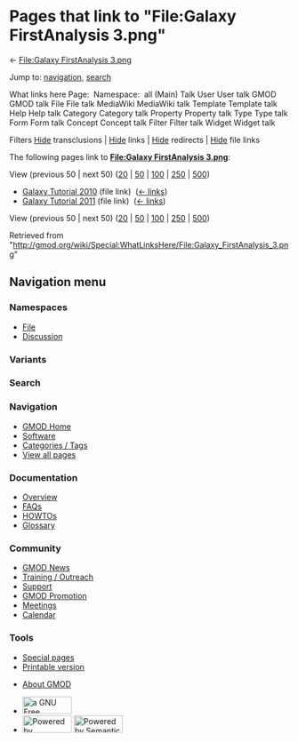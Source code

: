 <div id="mw-page-base" class="noprint">

</div>

<div id="mw-head-base" class="noprint">

</div>

<div id="content" class="mw-body" role="main">

<span id="top"></span>

<div id="mw-js-message" style="display:none;">

</div>



# <span dir="auto">Pages that link to "File:Galaxy FirstAnalysis 3.png"</span>

<div id="bodyContent">

<div id="contentSub">

← [File:Galaxy FirstAnalysis
3.png](/wiki/File:Galaxy_FirstAnalysis_3.png "File:Galaxy FirstAnalysis 3.png")

</div>

<div id="jump-to-nav" class="mw-jump">

Jump to: [navigation](#mw-navigation), [search](#p-search)

</div>

<div id="mw-content-text">

What links here Page:  Namespace:  all (Main) Talk User User talk GMOD
GMOD talk File File talk MediaWiki MediaWiki talk Template Template talk
Help Help talk Category Category talk Property Property talk Type Type
talk Form Form talk Concept Concept talk Filter Filter talk Widget
Widget talk

Filters
[Hide](/mediawiki/index.php?title=Special:WhatLinksHere/File:Galaxy_FirstAnalysis_3.png&hidetrans=1 "Special:WhatLinksHere/File:Galaxy FirstAnalysis 3.png")
transclusions \|
[Hide](/mediawiki/index.php?title=Special:WhatLinksHere/File:Galaxy_FirstAnalysis_3.png&hidelinks=1 "Special:WhatLinksHere/File:Galaxy FirstAnalysis 3.png")
links \|
[Hide](/mediawiki/index.php?title=Special:WhatLinksHere/File:Galaxy_FirstAnalysis_3.png&hideredirs=1 "Special:WhatLinksHere/File:Galaxy FirstAnalysis 3.png")
redirects \|
[Hide](/mediawiki/index.php?title=Special:WhatLinksHere/File:Galaxy_FirstAnalysis_3.png&hideimages=1 "Special:WhatLinksHere/File:Galaxy FirstAnalysis 3.png")
file links

The following pages link to **[File:Galaxy FirstAnalysis
3.png](/wiki/File:Galaxy_FirstAnalysis_3.png "File:Galaxy FirstAnalysis 3.png")**:

View (previous 50 \| next 50)
([20](/mediawiki/index.php?title=Special:WhatLinksHere/File:Galaxy_FirstAnalysis_3.png&limit=20 "Special:WhatLinksHere/File:Galaxy FirstAnalysis 3.png")
\|
[50](/mediawiki/index.php?title=Special:WhatLinksHere/File:Galaxy_FirstAnalysis_3.png&limit=50 "Special:WhatLinksHere/File:Galaxy FirstAnalysis 3.png")
\|
[100](/mediawiki/index.php?title=Special:WhatLinksHere/File:Galaxy_FirstAnalysis_3.png&limit=100 "Special:WhatLinksHere/File:Galaxy FirstAnalysis 3.png")
\|
[250](/mediawiki/index.php?title=Special:WhatLinksHere/File:Galaxy_FirstAnalysis_3.png&limit=250 "Special:WhatLinksHere/File:Galaxy FirstAnalysis 3.png")
\|
[500](/mediawiki/index.php?title=Special:WhatLinksHere/File:Galaxy_FirstAnalysis_3.png&limit=500 "Special:WhatLinksHere/File:Galaxy FirstAnalysis 3.png"))

- [Galaxy Tutorial
  2010](/wiki/Galaxy_Tutorial_2010 "Galaxy Tutorial 2010") (file link) ‎
  <span class="mw-whatlinkshere-tools">([←
  links](/mediawiki/index.php?title=Special:WhatLinksHere&target=Galaxy+Tutorial+2010 "Special:WhatLinksHere"))</span>
- [Galaxy Tutorial
  2011](/wiki/Galaxy_Tutorial_2011 "Galaxy Tutorial 2011") (file link) ‎
  <span class="mw-whatlinkshere-tools">([←
  links](/mediawiki/index.php?title=Special:WhatLinksHere&target=Galaxy+Tutorial+2011 "Special:WhatLinksHere"))</span>

View (previous 50 \| next 50)
([20](/mediawiki/index.php?title=Special:WhatLinksHere/File:Galaxy_FirstAnalysis_3.png&limit=20 "Special:WhatLinksHere/File:Galaxy FirstAnalysis 3.png")
\|
[50](/mediawiki/index.php?title=Special:WhatLinksHere/File:Galaxy_FirstAnalysis_3.png&limit=50 "Special:WhatLinksHere/File:Galaxy FirstAnalysis 3.png")
\|
[100](/mediawiki/index.php?title=Special:WhatLinksHere/File:Galaxy_FirstAnalysis_3.png&limit=100 "Special:WhatLinksHere/File:Galaxy FirstAnalysis 3.png")
\|
[250](/mediawiki/index.php?title=Special:WhatLinksHere/File:Galaxy_FirstAnalysis_3.png&limit=250 "Special:WhatLinksHere/File:Galaxy FirstAnalysis 3.png")
\|
[500](/mediawiki/index.php?title=Special:WhatLinksHere/File:Galaxy_FirstAnalysis_3.png&limit=500 "Special:WhatLinksHere/File:Galaxy FirstAnalysis 3.png"))

</div>

<div class="printfooter">

Retrieved from
"<http://gmod.org/wiki/Special:WhatLinksHere/File:Galaxy_FirstAnalysis_3.png>"

</div>

<div id="catlinks" class="catlinks catlinks-allhidden">

</div>

<div class="visualClear">

</div>

</div>

</div>

<div id="mw-navigation">

## Navigation menu

<div id="mw-head">



<div id="left-navigation">

<div id="p-namespaces" class="vectorTabs" role="navigation"
aria-labelledby="p-namespaces-label">

### Namespaces

- <span id="ca-nstab-image"><a href="/wiki/File:Galaxy_FirstAnalysis_3.png" accesskey="c"
  title="View the file page [c]">File</a></span>
- <span id="ca-talk"><a
  href="/mediawiki/index.php?title=File_talk:Galaxy_FirstAnalysis_3.png&amp;action=edit&amp;redlink=1"
  accesskey="t"
  title="Discussion about the content page [t]">Discussion</a></span>

</div>

<div id="p-variants" class="vectorMenu emptyPortlet" role="navigation"
aria-labelledby="p-variants-label">

### 

### Variants[](#)

<div class="menu">

</div>

</div>

</div>

<div id="right-navigation">





</div>

<div id="p-search" role="search">

### Search

<div id="simpleSearch">

</div>

</div>

</div>

</div>

<div id="mw-panel">

<div id="p-logo" role="banner">

<a href="/wiki/Main_Page"
style="background-image: url(http://gmod.org/images/GMOD-cogs.png);"
title="Visit the main page"></a>

</div>

<div id="p-Navigation" class="portal" role="navigation"
aria-labelledby="p-Navigation-label">

### Navigation

<div class="body">

- <span id="n-GMOD-Home">[GMOD Home](/wiki/Main_Page)</span>
- <span id="n-Software">[Software](/wiki/GMOD_Components)</span>
- <span id="n-Categories-.2F-Tags">[Categories /
  Tags](/wiki/Categories)</span>
- <span id="n-View-all-pages">[View all
  pages](/wiki/Special:AllPages)</span>

</div>

</div>

<div id="p-Documentation" class="portal" role="navigation"
aria-labelledby="p-Documentation-label">

### Documentation

<div class="body">

- <span id="n-Overview">[Overview](/wiki/Overview)</span>
- <span id="n-FAQs">[FAQs](/wiki/Category:FAQ)</span>
- <span id="n-HOWTOs">[HOWTOs](/wiki/Category:HOWTO)</span>
- <span id="n-Glossary">[Glossary](/wiki/Glossary)</span>

</div>

</div>

<div id="p-Community" class="portal" role="navigation"
aria-labelledby="p-Community-label">

### Community

<div class="body">

- <span id="n-GMOD-News">[GMOD News](/wiki/GMOD_News)</span>
- <span id="n-Training-.2F-Outreach">[Training /
  Outreach](/wiki/Training_and_Outreach)</span>
- <span id="n-Support">[Support](/wiki/Support)</span>
- <span id="n-GMOD-Promotion">[GMOD
  Promotion](/wiki/GMOD_Promotion)</span>
- <span id="n-Meetings">[Meetings](/wiki/Meetings)</span>
- <span id="n-Calendar">[Calendar](/wiki/Calendar)</span>

</div>

</div>

<div id="p-tb" class="portal" role="navigation"
aria-labelledby="p-tb-label">

### Tools

<div class="body">

- <span id="t-specialpages"><a href="/wiki/Special:SpecialPages" accesskey="q"
  title="A list of all special pages [q]">Special pages</a></span>
- <span id="t-print"><a
  href="/mediawiki/index.php?title=Special:WhatLinksHere/File:Galaxy_FirstAnalysis_3.png&amp;printable=yes"
  rel="alternate" accesskey="p"
  title="Printable version of this page [p]">Printable version</a></span>

</div>

</div>

</div>

</div>

<div id="footer" role="contentinfo">

- <span id="footer-places-about">[About
  GMOD](/wiki/GMOD:About "GMOD:About")</span>

<!-- -->

- <span id="footer-copyrightico">[<img src="http://www.gnu.org/graphics/gfdl-logo-small.png" width="88"
  height="31" alt="a GNU Free Documentation License" />](http://www.gnu.org/licenses/fdl-1.3.html)</span>
- <span id="footer-poweredbyico">[<img src="/mediawiki/skins/common/images/poweredby_mediawiki_88x31.png"
  width="88" height="31" alt="Powered by MediaWiki" />](//www.mediawiki.org/)
  [<img
  src="/mediawiki/extensions/SemanticMediaWiki/includes/../resources/images/smw_button.png"
  width="88" height="31" alt="Powered by Semantic MediaWiki" />](https://www.semantic-mediawiki.org/wiki/Semantic_MediaWiki)</span>

<div style="clear:both">

</div>

</div>
